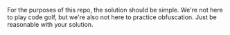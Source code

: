 For the purposes of this repo, the solution should be simple. We're not here
to play code golf, but we're also not here to practice obfuscation. Just be
reasonable with your solution.
